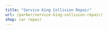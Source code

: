 ```yaml
---
title: "Service King Collision Repair"
url: /parker/service-king-collision-repair/
shop: car repair
---
```

